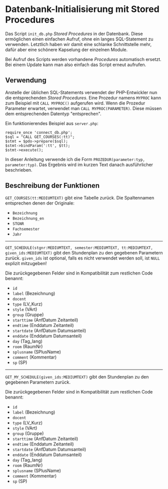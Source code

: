 Datenbank-Initialisierung mit Stored Procedures
===============================================

Das Script `init_db.php` _Stored Procedures_ in der Datenbank. Diese
ermöglichen einen einfachen Aufruf, ohne ein langes SQL-Statement zu
verwenden. Letztlich haben wir damit eine schlanke Schnittstelle mehr, dafür
aber eine schönere Kapselung der einzelnen Module.

Bei Aufruf des Scripts werden vorhandene _Procedures_ automatisch ersetzt. Bei
einem Update kann man also einfach das Script erneut aufrufen.

Verwendung
----------

Anstelle der üblichen SQL-Statements verwendet der PHP-Entwickler nun die
entsprechenden _Stored Procedures_. Eine Prozedur namens `MYPROC` kann zum
Beispiel mit `CALL MYPROC()` aufgerufen wird. Wenn die Prozedur Parameter
erwartet, verwendet man `CALL MYPROC(PARAMETER)`. Diese müssen dem
entsprechenden Datentyp "entsprechen".

Ein funktionierendes Beispiel aus `server.php`:

	require_once 'connect_db.php';
	$sql = "CALL GET_COURSES(:tt)";
	$stmt = $pdo->prepare($sql);
	$stmt->bindParam(':tt', $tt);
	$stmt->execute();

In dieser Anleitung verwende ich die Form `PROZEDUR(parameter:typ,
parameter:typ)`. Das Ergebnis wird im kurzen Text danach ausführlicher
beschrieben.

Beschreibung der Funktionen
---------------------------

`GET_COURSES(tt:MEDIUMTEXT)` gibt eine Tabelle zurück. Die Spaltennamen
entsprechen denen der Originale:

- `Bezeichnung`
- `Bezeichnung_en`
- `STGNR`
- `Fachsemester`
- `Jahr`

---

`GET_SCHEDULE(stgnr:MEDIUMTEXT, semester:MEDIUMTEXT, tt:MEDIUMTEXT,
given_ids:MEDIUMTEXT)` gibt den Stundenplan zu den gegebenen Parametern
zurück. `given_ids` ist optional, falls es nicht verwendet werden soll, ist
`NULL` explizit mitzugeben!

Die zurückgegebenen Felder sind in Kompatibilität zum restlichen Code benannt:

- `id`
- `label` (Bezeichnung)
- `docent`
- `type` (LV_Kurz)
- `style` (VArt)
- `group` (Gruppe)
- `starttime` (AnfDatum Zeitanteil)
- `endtime` (Enddatum Zeitanteil)
- `startdate` (AnfDatum Datumsanteil)
- `enddate` (Enddatum Datumsanteil)
- `day` (Tag_lang)
- `room` (RaumNr)
- `splusname` (SPlusName)
- `comment` (Kommentar)
- `sp` (SP)

---

`GET_MY_SCHEDULE(given_ids:MEDIUMTEXT)` gibt den Stundenplan zu den gegebenen
Parametern zurück.

Die zurückgegebenen Felder sind in Kompatibilität zum restlichen Code benannt:

- `id`
- `label` (Bezeichnung)
- `docent`
- `type` (LV_Kurz)
- `style` (VArt)
- `group` (Gruppe)
- `starttime` (AnfDatum Zeitanteil)
- `endtime` (Enddatum Zeitanteil)
- `startdate` (AnfDatum Datumsanteil)
- `enddate` (Enddatum Datumsanteil)
- `day` (Tag_lang)
- `room` (RaumNr)
- `splusname` (SPlusName)
- `comment` (Kommentar)
- `sp` (SP)
